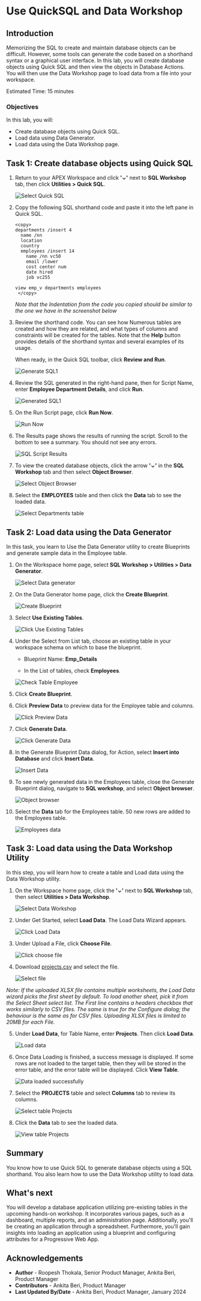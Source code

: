 # Use QuickSQL and Data Workshop

## Introduction

Memorizing the SQL to create and maintain database objects can be difficult. However, some tools can generate the code based on a shorthand syntax or a graphical user interface. In this lab, you will create database objects using Quick SQL and then view the objects in Database Actions. You will then use the Data Workshop page to load data from a file into your workspace.

Estimated Time: 15 minutes

### Objectives
In this lab, you will:
- Create database objects using Quick SQL.
- Load data using Data Generator.
- Load data using the Data Workshop page.

## Task 1: Create database objects using Quick SQL

1. Return to your APEX Workspace and click **'⌄'** next to **SQL Workshop** tab, then click **Utilities > Quick SQL**.

   ![Select Quick SQL](images/navigate-to-quicksql1.png " ")

2. Copy the following SQL shorthand code and paste it into the left pane in Quick SQL.

    ```
    <copy>
    departments /insert 4
      name /nn
      location
      country
      employees /insert 14
        name /nn vc50
        email /lower
        cost center num
        date hired
        job vc255

    view emp_v departments employees
     </copy>
    ```
    *Note that the Indentation from the code you copied should be similar to the one we have in the screenshot below*

3. Review the shorthand code. You can see how Numerous tables are created and how they are related, and what types of columns and constraints will be created for the tables. Note that the **Help** button provides details of the shorthand syntax and several examples of its usage.

    When ready, in the Quick SQL toolbar, click **Review and Run**.

   ![Generate SQL1](./images/generate-sql1.png " ")

4. Review the SQL generated in the right-hand pane, then for Script Name, enter **Employee Department Details**, and click **Run**.  

   ![Generated SQL1](images/save-sql-scripts1.png " ")

5. On the Run Script page, click **Run Now**.

    ![Run Now](images/run-now1.png " ")

6. The Results page shows the results of running the script. Scroll to the bottom to see a summary. You should not see any errors.

    ![SQL Script Results](images/results.png " ")

7. To view the created database objects, click the arrow  **'⌄'** in the **SQL Workshop** tab and then select **Object Browser**.

    ![Select Object Browser](images/navigate-to-object-browser5.png " ")

8. Select the **EMPLOYEES** table and then click the **Data** tab to see the loaded data.

    ![Select Departments table](images/select-departments-table.png " ")

## Task 2: Load data using the Data Generator

In this task, you learn to Use the Data Generator utility to create Blueprints and generate sample data in the Employee table.

1. On the Workspace home page, select **SQL Workshop > Utilities > Data Generator**.

    ![Select Data generator](images/select-data-generator.png " ")

2. On the Data Generator home page, click the **Create Blueprint**.

    ![Create Blueprint](images/create-blueprint.png " ")

3. Select **Use Existing Tables**.

    ![Click Use Existing Tables](images/use-existing-tables.png " ")

4. Under the Select from List tab, choose an existing table in your workspace schema on which to base the blueprint.

    - Blueprint Name: **Emp_Details**

    - In the List of tables, check **Employees**. 

    ![Check Table Employee](images/check-table-employee.png " ")

5. Click **Create Blueprint**.

6. Click **Preview Data** to preview data for the Employee table and columns.

    ![Click Preview Data](images/click-preview-data.png " ")

7. Click **Generate Data**.    

    ![Click Generate Data](images/click-generate-data.png " ")

8. In the Generate Blueprint Data dialog, for Action, select **Insert into Database** and click **Insert Data**.

    ![Insert Data](images/insert-data.png " ")

9. To see newly generated data in the Employees table, close the Generate Blueprint dialog, navigate to **SQL workshop**, and select **Object browser**.    

    ![Object browser](images/object-browser6.png " ")

10. Select the **Data** tab for the Employees table. 50 new rows are added to the Employees table.    

    ![Employees data](images/employees-data.png " ")

## Task 3: Load data using the Data Workshop Utility

In this step, you will learn how to create a table and Load data using the Data Workshop utility.

1. On the Workspace home page, click the **'⌄'** next to **SQL Workshop** tab, then select **Utilities > Data Workshop**.

   ![Select Data Workshop](images/navigate-to-data-workshop1.png " ")

2. Under Get Started, select **Load Data**. The Load Data Wizard appears.

   ![Click Load Data](images/click-data-load1.png " ")

3. Under Upload a File, click **Choose File**.

   ![Click choose file](images/choose-file-to-load1.png " ")

4. Download [projects.csv](files/projects.csv) and select the file.

   ![Select file](images/select-appropriate-file1.png " ")

  *Note: If the uploaded XLSX file contains multiple worksheets, the Load Data wizard picks the first sheet by default. To load another sheet, pick it from the Select Sheet select list. The First line contains a headers checkbox that works similarly to CSV files. The same is true for the Configure dialog; the behaviour is the same as for CSV files. Uploading XLSX files is limited to 20MB for each File.*

5. Under **Load Data**, for Table Name, enter **Projects**. Then click **Load Data**.

   ![Load data](images/load-data1.png " ")

6. Once Data Loading is finished, a success message is displayed. If some rows are not loaded to the target table, then they will be stored in the error table, and the error table will be displayed. Click **View Table**.

   ![Data loaded successfully](images/data-loaded-successfully.png " ")

7. Select the **PROJECTS** table and select **Columns** tab to review its columns.

    ![Select table Projects](images/navigate-to-table1.png " ")

8. Click the **Data** tab to see the loaded data.

    ![View table Projects](images/view-projects-table-data1.png " ")

## Summary
You know how to use Quick SQL to generate database objects using a SQL shorthand. You also learn how to use the Data Workshop utility to load data.

## What's next
You will develop a database application utilizing pre-existing tables in the upcoming hands-on workshop. It incorporates various pages, such as a dashboard, multiple reports, and an administration page. Additionally, you'll be creating an application through a spreadsheet. Furthermore, you'll gain insights into loading an application using a blueprint and configuring attributes for a Progressive Web App.

## Acknowledgements
* **Author** - Roopesh Thokala, Senior Product Manager, Ankita Beri, Product Manager
* **Contributors** - Ankita Beri, Product Manager
* **Last Updated By/Date** - Ankita Beri, Product Manager, January 2024
